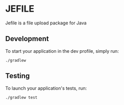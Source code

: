 # JEFILE
	
Jefile is a file upload package for Java
	
## Development

To start your application in the dev profile, simply run:

    ./gradlew


## Testing

To launch your application's tests, run:

    ./gradlew test

